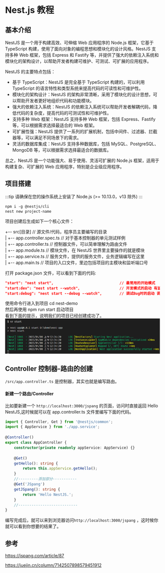 # Nest.js 教程

## 基本介绍

NestJS 是一个用于构建高效、可伸缩 Web 应用程序的 Node.js 框架，它基于 TypeScript 构建，使用了面向对象的编程思想和模块化的设计风格。NestJS 支持多种 Web 框架，包括 Express 和 Fastify 等，并提供了强大的依赖注入系统和模块化的架构设计，以帮助开发者构建可维护、可测试、可扩展的应用程序。

NestJS 的主要特点包括：

-   基于 TypeScript：NestJS 是完全基于 TypeScript 构建的，可以利用 TypeScript 的语言特性和类型系统来提高代码的可读性和可维护性。
-   模块化的架构设计：NestJS 的架构非常清晰，采用了模块化的设计思想，可以帮助开发者更好地组织代码和功能模块。
-   强大的依赖注入系统：NestJS 的依赖注入系统可以帮助开发者解耦代码，降低代码的复杂度，提高代码的可测试性和可维护性。
-   支持多种 Web 框架：NestJS 支持多种 Web 框架，包括 Express、Fastify 等，可以根据需求选择最适合的 Web 框架。
-   可扩展性强：NestJS 提供了一系列的扩展机制，包括中间件、过滤器、拦截器等，可以满足不同场景下的需求。
-   灵活的数据库集成：NestJS 支持多种数据库，包括 MySQL、PostgreSQL、MongoDB 等，可以根据需求选择最适合的数据库。

总之，NestJS 是一个功能强大、易于使用、灵活可扩展的 Node.js 框架，适用于构建复杂、可扩展的 Web 应用程序，特别是企业级应用程序。

## 项目搭建

:::tip
请确保在您的操作系统上安装了 Node.js (>= 10.13.0，v13 除外)
:::

```shell
npm i -g @nestjs/cli
nest new project-name
```

项目创建后生成如下一个核心文件：

+-- src[目录] // 源文件/代码，程序员主要编写的目录  
| +-- app.controller.spec.ts // 对于基本控制器的单元测试样例  
| +-- app.controller.ts // 控制器文件，可以简单理解为路由文件  
| +-- app.module.ts // 模块文件，在 NestJS 世界里主要操作的就是模块  
| +-- app.service.ts // 服务文件，提供的服务文件，业务逻辑编写在这里  
| +-- app.main.ts // 项目的入口文件，里边包括项目的主模块和监听端口号

打开 package.json 文件，可以看到下面的代码:

```json
"start": "nest start",                              // 最常用的开始模式
"start:dev": "nest start --watch",                  // 开发模式的启动 有监视功能
"start:debug": "nest start --debug --watch",        // 调试Bug时的启动 调试程序时使用
```

使用命令行进入到项目 cd nest-demo  
然后再使用 npm run start 启动项目  
看到下面的提示，说明我们的项目已经创建成功了。  
![img](./images/1.png)

## Controller 控制器-路由的创建

`/src/app.controller.ts` 是控制器，其实也就是编写路由。

#### 新建一个路由/Controller

比如要新建一个 `http://localhost:3000/jspang` 的页面，访问时直接返回 Hello NestJS,这时候就可以在 app.controller.ts 文件里编写下面的代码。

```ts
import { Controller, Get } from '@nestjs/common';
import { AppService } from './app.service';

@Controller()
export class AppController {
    constructor(private readonly appService: AppService) {}

    @Get()
    getHello(): string {
        return this.appService.getHello();
    }
    //---------添加部分-----------
    @Get('JSpang')
    getJSpang(): string {
        return 'Hello NestJS.';
    }
    //---------------------------
}
```

编写完成后，就可以来到浏览器访问`http://localhost:3000/jspang` ，这时候你就可以看到你想要的结果了。

## 参考

https://jspang.com/article/87

https://juejin.cn/column/7142507898579451912
